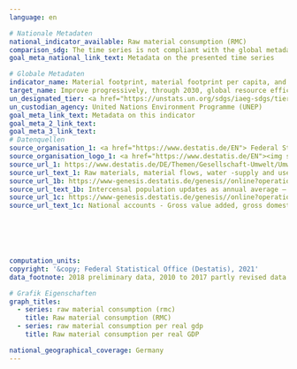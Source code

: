 ```yaml
---
language: en    

# Nationale Metadaten    
national_indicator_available: Raw material consumption (RMC)    
comparison_sdg: The time series is not compliant with the global metadata, but provides additional information.    
goal_meta_national_link_text: Metadata on the presented time series    

# Globale Metadaten    
indicator_name: Material footprint, material footprint per capita, and material footprint per GDP    
target_name: Improve progressively, through 2030, global resource efficiency in consumption and production and endeavour to decouple economic growth from environmental degradation, in accordance with the 10-Year Framework of Programmes on Sustainable Consumption and Production, with developed countries taking the lead    
un_designated_tier: <a href="https://unstats.un.org/sdgs/iaeg-sdgs/tier-classification/" title="Click here for more information on the UN tier classification."  target="_blank">Tier II</a>    
un_custodian_agency: United Nations Environment Programme (UNEP)    
goal_meta_link_text: Metadata on this indicator    
goal_meta_2_link_text:     
goal_meta_3_link_text:         
# Datenquellen
source_organisation_1: <a href="https://www.destatis.de/EN"> Federal Statistical Office (Destatis) </a>
source_organisation_logo_1: <a href="https://www.destatis.de/EN"><img src="https://g205sdgs.github.io/sdg-indicators/public/OrgImgEn/destatis.png" alt="Logo destatis" style="height:60px; width:148px"/></a>
source_url_1: https://www.destatis.de/DE/Themen/Gesellschaft-Umwelt/Umwelt/UGR/rohstoffe-materialfluesse-wasser/_inhalt.html
source_url_text_1: Raw materials, material flows, water -supply and use in raw material equivalents (RMC) (only available in German)
source_url_1b: https://www-genesis.destatis.de/genesis//online?operation=table&code=12411-0040&bypass=true&language=en#abreadcrumb
source_url_text_1b: Intercensal population updates as annual average – GENESIS online 12411-0040
source_url_1c: https://www-genesis.destatis.de/genesis//online?operation=table&code=81000-0001&bypass=true&language=en
source_url_text_1c: National accounts - Gross value added, gross domestic product (nominal/price-adjusted) – GENESIS online 81000-0001





    
computation_units:     
copyright: '&copy; Federal Statistical Office (Destatis), 2021'    
data_footnote: 2018 preliminary data, 2010 to 2017 partly revised data.    

# Grafik Eigenschaften    
graph_titles:
  - series: raw material consumption (rmc)
    title: Raw material consumption (RMC)
  - series: raw material consumption per real gdp
    title: Raw material consumption per real GDP    

national_geographical_coverage: Germany    
---
```


<span></span>